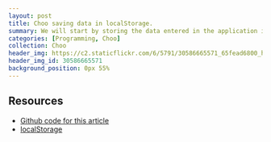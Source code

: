 ```yaml
---
layout: post
title: Choo saving data in localStorage.
summary: We will start by storing the data entered in the application in localStorage.
categories: [Programming, Choo]
collection: Choo
header_img: https://c2.staticflickr.com/6/5791/30586665571_65fead6800_h.jpg
header_img_id: 30586665571
background_position: 0px 55%
---
```


## Resources

* [Github code for this article](https://github.com/hgarcia/tv-series/releases/tag/v0.5)
* [localStorage]()
